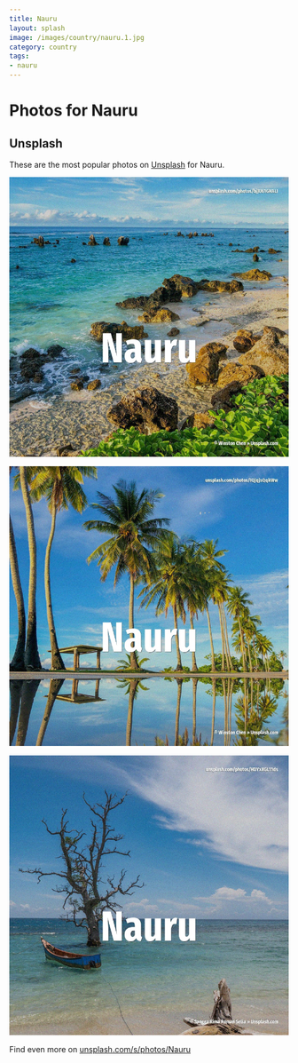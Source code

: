 ```yaml
---
title: Nauru
layout: splash
image: /images/country/nauru.1.jpg
category: country
tags:
- nauru
---
```

# Photos for Nauru

## Unsplash

These are the most popular photos on [Unsplash](https://unsplash.com) for Nauru.

![Nauru](/images/country/nauru.1.jpg)

![Nauru](/images/country/nauru.2.jpg)

![Nauru](/images/country/nauru.3.jpg)

Find even more on [unsplash.com/s/photos/Nauru](https://unsplash.com/s/photos/Nauru)